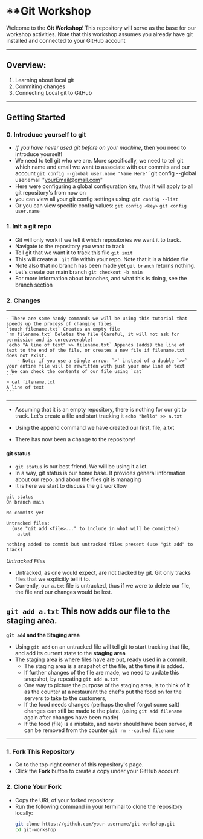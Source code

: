 # **Git Workshop 

Welcome to the **Git Workshop**! This repository will serve as the base for our workshop activities.
Note that this workshop assumes you already have git installed and connected to your GitHub account

---
## Overview:
1. Learning about local git
2. Commiting changes
3. Connecting Local git to GitHub

---

## **Getting Started**
### 0. Introduce yourself to git
- *If you have never used git before on your machine*, then you need to introduce yourself!
- We need to tell git who we are. More specifically, we need to tell git which name and email we want to associate with our commits and our account
`git config --global user.name "Name Here"`
`git config --global user.email "yourEmail@gmail.com"
- Here were configuring a global configuration key, thus it will apply to all git repository's from now on
- you can view all your git config settings using: 
`git config --list`
- Or you can view specific config values:
`git config <key>`
`git config user.name`

### 1. Init a git repo
- Git will only work if we tell it which repositories we want it to track. 
- Navigate to the repository you want to track
- Tell git that we want it to track this file
`git init`
- This will create a `.git` file within your repo. Note that it is a hidden file
- Note also that no branch has been made yet
`git branch` returns nothing.
- Let's create our main branch
`git checkout -b main`
- For more information about branches, and what this is doing, see the branch section

### 2. Changes

---
    - There are some handy commands we will be using this tutorial that speeds up the process of changing files
    `touch filename.txt` Creates an empty file
    `rm filename.txt` Deletes the file (Careful, it will not ask for permission and is unrecoverable)
    `echo "A line of text" >> filename.txt` Appends (adds) the line of text to the end of the file, or creates a new file if filename.txt does not exist. 
        - Note: if you use a single arrow: `>` instead of a double `>>` your entire file will be rewritten with just your new line of text
    - We can check the contents of our file using `cat`
    ```
    > cat filename.txt
    A line of text
    ```
---
- Assuming that it is an empty repository, there is nothing for our git to track. Let's create a file and start tracking it
`echo "hello" >> a.txt`

- Using the append command we have created our first, file, a.txt
- There has now been a change to the repository!
#### git status
- `git status` is our best friend. We will be using it a lot. 
- In a way, git status is our home base. It provides general information about our repo, and about the files git is managing
- It is here we start to discuss the git workflow
```
git status
On branch main

No commits yet

Untracked files:
  (use "git add <file>..." to include in what will be committed)
	a.txt

nothing added to commit but untracked files present (use "git add" to track)

```
*Untracked Files*
- Untracked, as one would expect, are not tracked by git. Git only tracks files that we explicitly tell it to. 
- Currently, our `a.txt` file is untracked, thus if we were to delete our file, the file and our changes would be lost.

`git add a.txt` This now adds our file to the staging area.
---
**`git add` and the Staging area**
- Using `git add` on an untracked file will tell git to start tracking that file, and add its current state to the **staging area**
- The staging area is where files have are put, ready used in a commit. 
    - The staging area is a snapshot of the file, at the time it is added.
    - If further changes of the file are made, we need to update this snapshot, by repeating `git add a.txt`
    - One way to picture the purpose of the staging area, is to think of it as the counter at a restaurant the chef's put the food on for the servers to take to the customers,
    - If the food needs changes (perhaps the chef forgot some salt) changes can still be made to the plate. (using `git add filename` again after changes have been made)
    - If the food (file) is a mistake, and never should have been served, it can be removed from the counter `git rm --cached filename`
---


### **1. Fork This Repository**
- Go to the top-right corner of this repository's page.
- Click the **Fork** button to create a copy under your GitHub account.

### **2. Clone Your Fork**
- Copy the URL of your forked repository.
- Run the following command in your terminal to clone the repository locally:
  ```bash
  git clone https://github.com/your-username/git-workshop.git
  cd git-workshop

